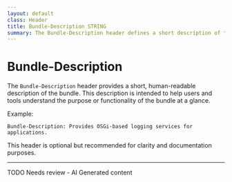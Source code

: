 ```yaml
---
layout: default
class: Header
title: Bundle-Description STRING
summary: The Bundle-Description header defines a short description of this bundle.. 
---
```


# Bundle-Description

The `Bundle-Description` header provides a short, human-readable description of the bundle. This description is intended to help users and tools understand the purpose or functionality of the bundle at a glance.

Example:

```
Bundle-Description: Provides OSGi-based logging services for applications.
```

This header is optional but recommended for clarity and documentation purposes.


---
TODO Needs review - AI Generated content